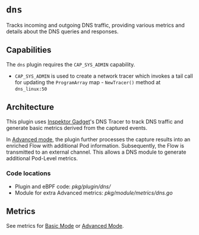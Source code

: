# `dns`

Tracks incoming and outgoing DNS traffic, providing various metrics and details about the DNS queries and responses.

## Capabilities

The `dns` plugin requires the `CAP_SYS_ADMIN` capability.

- `CAP_SYS_ADMIN` is used to create a network tracer which invokes a tail call for updating the `ProgramArray` map - `NewTracer()` method at `dns_linux:50`

## Architecture

This plugin uses [Inspektor Gadget](https://github.com/inspektor-gadget/inspektor-gadget)'s DNS Tracer to track DNS traffic and generate basic metrics derived from the captured events.

In [Advanced mode](https://retina.sh/docs/metrics/modes), the plugin further processes the capture results into an enriched Flow with additional Pod information. Subsequently, the Flow is transmitted to an external channel. This allows a DNS module to generate additional Pod-Level metrics.

### Code locations

- Plugin and eBPF code: *pkg/plugin/dns/*
- Module for extra Advanced metrics: *pkg/module/metrics/dns.go*

## Metrics

See metrics for [Basic Mode](../../modes/basic.md#plugin-dns-linux) or [Advanced Mode](../../modes/advanced.md#plugin-dns-linux).
